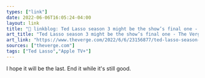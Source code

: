 ```yaml
---
types: ["link"]
date: 2022-06-06T16:05:24-04:00
layout: link
title: "🔗 linkblog: Ted Lasso season 3 might be the show’s final one - The Verge'"
art_title: "Ted Lasso season 3 might be the show’s final one - The Verge"
art_link: "https://www.theverge.com/2022/6/6/23156877/ted-lasso-season-3-last-final"
sources: ["theverge.com"]
tags: ["Ted Lasso","Apple TV+"]
---
```

I hope it will be the last. End it while it's still good.
 
